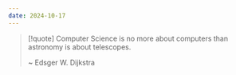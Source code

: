```yaml
---
date: 2024-10-17
---
```

> [!quote] 
> Computer Science is no more about computers than astronomy is about telescopes.
> 
> ~ Edsger W. Dijkstra
> 
